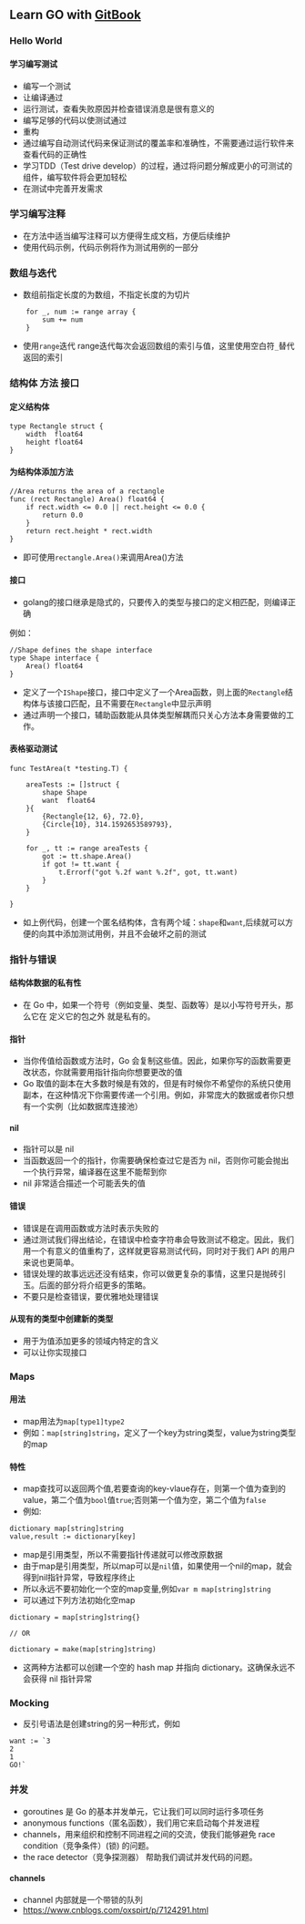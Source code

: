## Learn GO with [GitBook](https://studygolang.gitbook.io/learn-go-with-tests/)
### Hello World
#### 学习编写测试
- 编写一个测试
- 让编译通过
- 运行测试，查看失败原因并检查错误消息是很有意义的
- 编写足够的代码以使测试通过
- 重构
- 通过编写自动测试代码来保证测试的覆盖率和准确性，不需要通过运行软件来查看代码的正确性
- 学习TDD（Test drive develop）的过程，通过将问题分解成更小的可测试的组件，编写软件将会更加轻松
- 在测试中完善开发需求
### 学习编写注释
- 在方法中适当编写注释可以方便得生成文档，方便后续维护
- 使用代码示例，代码示例将作为测试用例的一部分

### 数组与迭代
- 数组前指定长度的为数组，不指定长度的为切片

```golang
    for _, num := range array {
		sum += num
	}
```
- 使用`range`迭代
    range迭代每次会返回数组的索引与值，这里使用空白符`_`替代返回的索引

### 结构体 方法 接口
#### 定义结构体
```golang
type Rectangle struct {
	width  float64
	height float64
}
```

#### 为结构体添加方法
```golang 
//Area returns the area of a rectangle
func (rect Rectangle) Area() float64 {
	if rect.width <= 0.0 || rect.height <= 0.0 {
		return 0.0
	}
	return rect.height * rect.width
}
```
- 即可使用`rectangle.Area()`来调用Area()方法

#### 接口
- golang的接口继承是隐式的，只要传入的类型与接口的定义相匹配，则编译正确

例如：
```golang 
//Shape defines the shape interface
type Shape interface {
	Area() float64
}
```
- 定义了一个`IShape`接口，接口中定义了一个Area函数，则上面的`Rectangle`结构体与该接口匹配，且不需要在`Rectangle`中显示声明
- 通过声明一个接口，辅助函数能从具体类型解耦而只关心方法本身需要做的工作。


#### 表格驱动测试
```golang
func TestArea(t *testing.T) {

    areaTests := []struct {
        shape Shape
        want  float64
    }{
        {Rectangle{12, 6}, 72.0},
        {Circle{10}, 314.1592653589793},
    }

    for _, tt := range areaTests {
        got := tt.shape.Area()
        if got != tt.want {
            t.Errorf("got %.2f want %.2f", got, tt.want)
        }
    }

}
```
- 如上例代码，创建一个匿名结构体，含有两个域：`shape`和`want`,后续就可以方便的向其中添加测试用例，并且不会破坏之前的测试

### 指针与错误
#### 结构体数据的私有性
- 在 Go 中，如果一个符号（例如变量、类型、函数等）是以小写符号开头，那么它在 定义它的包之外 就是私有的。

#### 指针
- 当你传值给函数或方法时，Go 会复制这些值。因此，如果你写的函数需要更改状态，你就需要用指针指向你想要更改的值
- Go 取值的副本在大多数时候是有效的，但是有时候你不希望你的系统只使用副本，在这种情况下你需要传递一个引用。例如，非常庞大的数据或者你只想有一个实例（比如数据库连接池）

#### nil
- 指针可以是 nil
- 当函数返回一个的指针，你需要确保检查过它是否为 nil，否则你可能会抛出一个执行异常，编译器在这里不能帮到你
- nil 非常适合描述一个可能丢失的值

#### 错误
- 错误是在调用函数或方法时表示失败的
- 通过测试我们得出结论，在错误中检查字符串会导致测试不稳定。因此，我们用一个有意义的值重构了，这样就更容易测试代码，同时对于我们 API 的用户来说也更简单。
- 错误处理的故事远远还没有结束，你可以做更复杂的事情，这里只是抛砖引玉。后面的部分将介绍更多的策略。
- 不要只是检查错误，要优雅地处理错误

#### 从现有的类型中创建新的类型
- 用于为值添加更多的领域内特定的含义
- 可以让你实现接口

### Maps
#### 用法
- map用法为`map[type1]type2`
- 例如：`map[string]string`，定义了一个key为string类型，value为string类型的map

#### 特性
- map查找可以返回两个值,若要查询的key-vlaue存在，则第一个值为查到的value，第二个值为`bool`值`true`;否则第一个值为空，第二个值为`false`
- 例如:
```golang
dictionary map[string]string
value,result := dictionary[key]
```
- map是引用类型，所以不需要指针传递就可以修改原数据
- 由于map是引用类型，所以map可以是`nil`值，如果使用一个nil的map，就会得到nil指针异常，导致程序终止
- 所以永远不要初始化一个空的map变量,例如`var m map[string]string`
- 可以通过下列方法初始化空map
```golang
dictionary = map[string]string{}

// OR

dictionary = make(map[string]string)
```
- 这两种方法都可以创建一个空的 hash map 并指向 dictionary。这确保永远不会获得 nil 指针异常

### Mocking
- 反引号语法是创建string的另一种形式，例如
```golang
want := `3 
2
1
GO!`
```

### 并发
- goroutines 是 Go 的基本并发单元，它让我们可以同时运行多项任务
- anonymous functions（匿名函数），我们用它来启动每个并发进程
- channels，用来组织和控制不同进程之间的交流，使我们能够避免 race condition（竞争条件）(锁) 的问题。
- the race detector（竞争探测器） 帮助我们调试并发代码的问题。

#### channels
- channel 内部就是一个带锁的队列
- https://www.cnblogs.com/oxspirt/p/7124291.html
